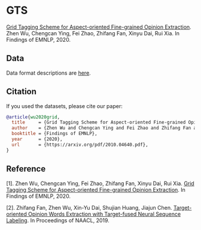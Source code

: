 # GTS
[Grid Tagging Scheme for Aspect-oriented Fine-grained Opinion Extraction](https://arxiv.org/pdf/2010.04640.pdf). Zhen Wu, Chengcan Ying, Fei Zhao, Zhifang Fan, Xinyu Dai, Rui Xia. In Findings of EMNLP, 2020.

## Data
Data format descriptions are [here](https://github.com/NJUNLP/GTS/blob/main/data/datareadme.md).

## Citation
If you used the datasets, please cite our paper:
```bibtex
@article{wu2020grid,
  title     = {Grid Tagging Scheme for Aspect-oriented Fine-grained Opinion Extraction},
  author    = {Zhen Wu and Chengcan Ying and Fei Zhao and Zhifang Fan and Xinyu Dai and Rui Xia},
  booktitle = {Findings of EMNLP},
  year      = {2020},
  url       = {https://arxiv.org/pdf/2010.04640.pdf},
}
```

## Reference
[1]. Zhen Wu, Chengcan Ying, Fei Zhao, Zhifang Fan, Xinyu Dai, Rui Xia. [Grid Tagging Scheme for Aspect-oriented Fine-grained Opinion Extraction](https://arxiv.org/pdf/2010.04640.pdf). In Findings of EMNLP, 2020.

[2]. Zhifang Fan, Zhen Wu, Xin-Yu Dai, Shujian Huang, Jiajun Chen. [Target-oriented Opinion Words Extraction with Target-fused Neural Sequence Labeling](https://www.aclweb.org/anthology/N19-1259.pdf). In Proceedings of NAACL, 2019.
